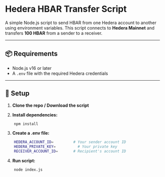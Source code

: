 # Hedera HBAR Transfer Script

A simple Node.js script to send HBAR from one Hedera account to another using environment variables. This script connects to **Hedera Mainnet** and transfers **100 HBAR** from a sender to a receiver.

---

## 📦 Requirements

- Node.js v16 or later
- A `.env` file with the required Hedera credentials

---

## 📁 Setup

1. **Clone the repo / Download the script**

2. **Install dependencies:**

```bash
    npm install
````
3. **Create a .env file:**

```bash
    HEDERA_ACCOUNT_ID=         # Your sender account ID
    HEDERA_PRIVATE_KEY=          # Your private key
    RECEIVER_ACCOUNT_ID=       # Recipient's account ID
````

4. **Run script:**
```bash
    node index.js
````
